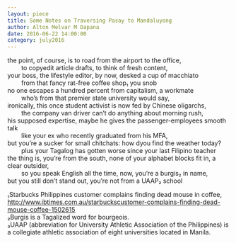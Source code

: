 ```yaml
---
layout: piece
title: Some Notes on Traversing Pasay to Mandaluyong
author: Alton Melvar M Dapana
date: 2016-06-22 14:00:00
category: july2016
---
```


the point, of course, is to road from the airport to the office,<br>
&nbsp;&nbsp;&nbsp;&nbsp;&nbsp;&nbsp;&nbsp;&nbsp;to copyedit article drafts, to think of fresh content,<br>
your boss, the lifestyle editor, by now, desked a cup of macchiato<br>
&nbsp;&nbsp;&nbsp;&nbsp;&nbsp;&nbsp;&nbsp;&nbsp;from that fancy rat-free coffee shop&#8321; you snob<br>
no one escapes a hundred percent from capitalism, a workmate<br>
&nbsp;&nbsp;&nbsp;&nbsp;&nbsp;&nbsp;&nbsp;&nbsp;who’s from that premier state university would say,<br>
ironically, this once student activist is now fed by Chinese oligarchs,<br>
&nbsp;&nbsp;&nbsp;&nbsp;&nbsp;&nbsp;&nbsp;&nbsp;the company van driver can’t do anything about morning rush,<br>
his supposed expertise, maybe he gives the passenger-employees smooth talk<br>
&nbsp;&nbsp;&nbsp;&nbsp;&nbsp;&nbsp;&nbsp;&nbsp;like your ex who recently graduated from his MFA,<br>
but you’re a sucker for small chitchats: how dyou find the weather today?<br>
&nbsp;&nbsp;&nbsp;&nbsp;&nbsp;&nbsp;&nbsp;&nbsp;plus your Tagalog has gotten worse since your last Filipino teacher<br>
the thing is, you’re from the south, none of your alphabet blocks fit in, a clear outsider,<br>
&nbsp;&nbsp;&nbsp;&nbsp;&nbsp;&nbsp;&nbsp;&nbsp;so you speak English all the time, now, you’re a burgis&#8322; in name,<br>
but you still don’t stand out, you’re not from a UAAP&#8322; school<br>

&#8321;Starbucks Philippines customer complains finding dead mouse in coffee, http://www.ibtimes.com.au/starbuckscustomer-complains-finding-dead-mouse-coffee-1502615<br>
&#8322;Burgis is a Tagalized word for bourgeois.<br>
&#8323;UAAP (abbreviation for University Athletic Association of the Philippines) is a collegiate athletic association
of eight universities located in Manila.